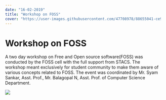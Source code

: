 ```yaml
---
date: "16-02-2019"
title: "Workshop on FOSS"
cover: "https://user-images.githubusercontent.com/47708978/88655041-ce953b80-d0eb-11ea-97e2-11359d8a031a.jpg"
---
```

# Workshop on FOSS

A two day workshop on Free and Open source software(FOSS) was conducted by the FOSS cell with the full support from STACS. The workshop meant exclusively for student community to make them aware of various concepts related to FOSS. The event was coordinated by Mr. Syam Sankar, Asst. Prof., Mr. Balagopal N, Asst. Prof. of Computer Science Department.

![](https://user-images.githubusercontent.com/47708978/88658005-67c65100-d0f0-11ea-8715-9f8fd47291b9.jpg)